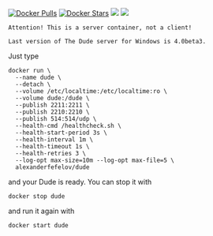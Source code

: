 [![Docker Pulls](https://img.shields.io/docker/pulls/alexanderfefelov/dude.svg)](https://hub.docker.com/r/alexanderfefelov/dude)
[![Docker Stars](https://img.shields.io/docker/stars/alexanderfefelov/dude.svg)](https://hub.docker.com/r/alexanderfefelov/dude)
[![](https://images.microbadger.com/badges/version/alexanderfefelov/dude.svg)](https://microbadger.com/images/alexanderfefelov/dude)
[![](https://images.microbadger.com/badges/image/alexanderfefelov/dude.svg)](https://microbadger.com/images/alexanderfefelov/dude)


```
Attention! This is a server container, not a client!

Last version of The Dude server for Windows is 4.0beta3.

```

Just type

    docker run \
      --name dude \
      --detach \
      --volume /etc/localtime:/etc/localtime:ro \
      --volume dude:/dude \
      --publish 2211:2211 \
      --publish 2210:2210 \
      --publish 514:514/udp \
      --health-cmd /healthcheck.sh \
      --health-start-period 3s \
      --health-interval 1m \
      --health-timeout 1s \
      --health-retries 3 \
      --log-opt max-size=10m --log-opt max-file=5 \
      alexanderfefelov/dude

and your Dude is ready. You can stop it with

    docker stop dude

and run it again with

    docker start dude
